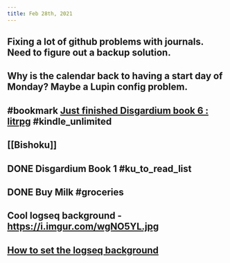 ```yaml
---
title: Feb 28th, 2021
---
```


## Fixing a lot of github problems with journals. Need to figure out a backup solution.
## Why is the calendar back to having a start day of Monday?  Maybe a Lupin config problem.
## #bookmark [Just finished Disgardium book 6 : litrpg](https://reddit.com/r/litrpg/comments/lud2c7/just_finished_disgardium_book_6/) #kindle_unlimited
## [[Bishoku]]
## DONE Disgardium Book 1 #ku_to_read_list
## DONE Buy Milk #groceries
## Cool logseq background - https://i.imgur.com/wgNO5YL.jpg
## [How to set the logseq background](https://discord.com/channels/725182569297215569/756886540038438992/815656628875296772)
